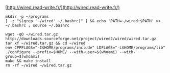 
[http://wired.read-write.fr/](http://wired.read-write.fr/)

~~~
mkdir -p ~/programs
[ -z "$(grep '~/wired' ~/.bashrc)" ] && echo 'PATH=~/wired:$PATH' >> ~/.bashrc ; source ~/.bashrc
~~~

~~~
wget -qO ~/wired.tar.gz http://downloads.sourceforge.net/project/wired2/wired/wired.tar.gz
tar xf ~/wired.tar.gz && cd ~/wired
env CPPFLAGS="-I$HOME/programs/include" LDFLAGS="-L$HOME/programs/lib" ./configure --prefix=$HOME/ --with-user=$(whoami) --with-group=$(whoami)
make && make install
rm -rf ~/wired ~/wired.tar.gz 
~~~

